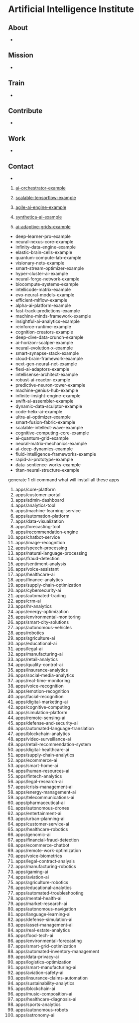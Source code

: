 # Artificial Intelligence Institute

## About

-

## Mission

-

## Train

-

## Contribute

-

## Work

-

## Contact

-

1. [ai-orchestrator-example](https://github.com/aiitorg/ai-orchestrator-example)

2. [scalable-tensorflow-example](https://github.com/aiitorg/scalable-tensorflow-example)

3. [agile-ai-engine-example](https://github.com/aiitorg/agile-ai-engine-example)

4. [synthetica-ai-example](https://github.com/aiitorg/synthetica-ai-example)

5. [ai-adaptive-grids-example](https://github.com/aiitorg/ai-adaptive-grids-example)

- deep-learner-pro-example
- neural-nexus-core-example
- infinity-data-engine-example
- elastic-brain-cells-example
- quantum-compute-lab-example
- visionary-nets-example
- smart-stream-optimizer-example
- hyper-cluster-ai-example
- neural-forge-network-example
- biocompute-systems-example
- intellicode-matrix-example
- evo-neural-models-example
- efficient-mlflow-example
- alpha-ai-platform-example
- fast-track-predictions-example
- machine-minds-framework-example
- insightful-ai-analytics-example
- reinforce-runtime-example
- cognition-creators-example
- deep-dive-data-crunch-example
- ai-horizon-scalper-example
- neural-evolution-x-example
- smart-synapse-stack-example
- cloud-brain-framework-example
- next-gen-neural-net-example
- flexi-ai-adaptors-example
- intellisense-architect-example
- robust-ai-reactor-example
- predictive-neuron-tower-example
- machine-genius-hub-example
- infinite-insight-engine-example
- swift-ai-assembler-example
- dynamic-data-sculptor-example
- code-helix-ai-example
- ultra-ai-optimizer-example
- smart-fusion-fabric-example
- scalable-intellect-wave-example
- cognitive-computing-core-example
- ai-quantum-grid-example
- neural-matrix-mechanics-example
- ai-deep-dynamics-example
- fluid-intelligence-frameworks-example
- rapid-ai-prototype-example
- data-sentience-works-example
- titan-neural-structure-example

generate 1 cli command what will install all these apps

1. apps/core-platform
2. apps/customer-portal
3. apps/admin-dashboard
4. apps/analytics-tool
5. apps/machine-learning-service
6. apps/automation-platform
7. apps/data-visualization
8. apps/forecasting-tool
9. apps/recommendation-engine
10. apps/chatbot-service
11. apps/image-recognition
12. apps/speech-processing
13. apps/natural-language-processing
14. apps/fraud-detection
15. apps/sentiment-analysis
16. apps/voice-assistant
17. apps/healthcare-ai
18. apps/finance-analytics
19. apps/supply-chain-optimization
20. apps/cybersecurity-ai
21. apps/automated-trading
22. apps/crm-ai
23. apps/hr-analytics
24. apps/energy-optimization
25. apps/environmental-monitoring
26. apps/smart-city-solutions
27. apps/autonomous-vehicles
28. apps/robotics
29. apps/agriculture-ai
30. apps/educational-ai
31. apps/legal-ai
32. apps/manufacturing-ai
33. apps/retail-analytics
34. apps/quality-control-ai
35. apps/insurance-analytics
36. apps/social-media-analytics
37. apps/real-time-monitoring
38. apps/voice-recognition
39. apps/emotion-recognition
40. apps/facial-recognition
41. apps/digital-marketing-ai
42. apps/cognitive-computing
43. apps/simulation-platform
44. apps/remote-sensing-ai
45. apps/defense-and-security-ai
46. apps/automated-language-translation
47. apps/blockchain-analytics
48. apps/video-surveillance-ai
49. apps/retail-recommendation-system
50. apps/digital-healthcare-ai
51. apps/supply-chain-analytics
52. apps/ecommerce-ai
53. apps/smart-home-ai
54. apps/human-resources-ai
55. apps/fintech-analytics
56. apps/legal-research-ai
57. apps/crisis-management-ai
58. apps/energy-management-ai
59. apps/telecommunications-ai
60. apps/pharmaceutical-ai
61. apps/autonomous-drones
62. apps/entertainment-ai
63. apps/urban-planning-ai
64. apps/customer-service-ai
65. apps/healthcare-robotics
66. apps/genomic-ai
67. apps/financial-fraud-detection
68. apps/ecommerce-chatbot
69. apps/remote-work-optimization
70. apps/voice-biometrics
71. apps/legal-contract-analysis
72. apps/manufacturing-robotics
73. apps/gaming-ai
74. apps/aviation-ai
75. apps/agriculture-robotics
76. apps/educational-analytics
77. apps/automated-troubleshooting
78. apps/mental-health-ai
79. apps/market-research-ai
80. apps/autonomous-navigation
81. apps/language-learning-ai
82. apps/defense-simulation-ai
83. apps/asset-management-ai
84. apps/real-estate-analytics
85. apps/food-tech-ai
86. apps/environmental-forecasting
87. apps/smart-grid-optimization
88. apps/automated-inventory-management
89. apps/data-privacy-ai
90. apps/logistics-optimization
91. apps/smart-manufacturing-ai
92. apps/aviation-safety-ai
93. apps/insurance-claims-automation
94. apps/sustainability-analytics
95. apps/blockchain-ai
96. apps/music-composition-ai
97. apps/healthcare-diagnosis-ai
98. apps/sports-analytics
99. apps/autonomous-robots
100. apps/astronomy-ai